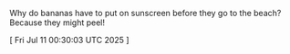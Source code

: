  
Why do bananas have to put on sunscreen before they go to the beach? Because they might peel!
 
[ 
Fri Jul 11 00:30:03 UTC 2025
 ]

